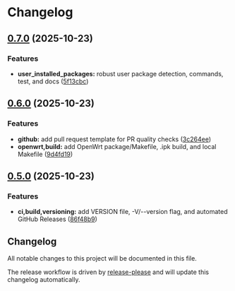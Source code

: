 # Changelog

## [0.7.0](https://github.com/nagual2/openwrt-extended-backup/compare/v0.6.0...v0.7.0) (2025-10-23)


### Features

* **user_installed_packages:** robust user package detection, commands, test, and docs ([5f13cbc](https://github.com/nagual2/openwrt-extended-backup/commit/5f13cbc0d62596da480ba2f7701fd519f15e021a))

## [0.6.0](https://github.com/nagual2/openwrt-extended-backup/compare/v0.5.0...v0.6.0) (2025-10-23)


### Features

* **github:** add pull request template for PR quality checks ([3c264ee](https://github.com/nagual2/openwrt-extended-backup/commit/3c264eef41d61f53ad5a47d5a54d858fd8d00cea))
* **openwrt,build:** add OpenWrt package/Makefile, .ipk build, and local Makefile ([9d4fd19](https://github.com/nagual2/openwrt-extended-backup/commit/9d4fd19a659c923b9f23e8222a714faa8f2f04e0))

## [0.5.0](https://github.com/nagual2/openwrt-extended-backup/compare/v0.4.1...v0.5.0) (2025-10-23)


### Features

* **ci,build,versioning:** add VERSION file, -V/--version flag, and automated GitHub Releases ([86f48b9](https://github.com/nagual2/openwrt-extended-backup/commit/86f48b901621557ead97b072dceba2b8101ec556))

## Changelog

All notable changes to this project will be documented in this file.

The release workflow is driven by [release-please](https://github.com/googleapis/release-please) and will update this changelog automatically.
